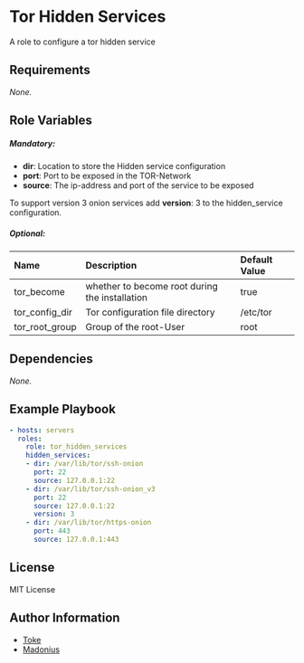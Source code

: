 # Tor Hidden Services

A role to configure a tor hidden service

## Requirements

_None._

## Role Variables

##### ***Mandatory***:
* **dir**: Location to store the Hidden service configuration
* **port**: Port to be exposed in the TOR-Network
* **source**: The ip-address and port of the service to be exposed

To support version 3 onion services add **version**: 3 to the hidden_service
configuration.

##### ***Optional***:
| Name | Description | Default Value |
| :--- | :---------- | :------------ |
| tor_become | whether to become root during the installation | true
| tor_config_dir | Tor configuration file directory | /etc/tor
| tor_root_group | Group of the root-User | root


## Dependencies

_None._

## Example Playbook

```yaml
- hosts: servers
  roles:
    role: tor_hidden_services
    hidden_services:
    - dir: /var/lib/tor/ssh-onion
      port: 22
      source: 127.0.0.1:22
    - dir: /var/lib/tor/ssh-onion_v3
      port: 22
      source: 127.0.0.1:22
      version: 3
    - dir: /var/lib/tor/https-onion
      port: 443
      source: 127.0.0.1:443
```

## License

MIT License

## Author Information

* [Toke](https://github.com/toke)
* [Madonius](https://github.com/madonius)

